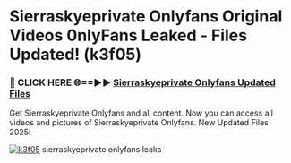 # Sierraskyeprivate Onlyfans Original Videos 0nlyFans Leaked - Files Updated! (k3f05)

<h3>🔴 CLICK HERE 🌐==►► <a href="https://tinyurl.com/3hn5wdd3" rel="nofollow">Sierraskyeprivate Onlyfans Updated Files</a></h3>

Get Sierraskyeprivate Onlyfans and all content. Now you can access all videos and pictures of Sierraskyeprivate Onlyfans. New Updated Files 2025!

[![k3f05](https://i.imgur.com/4HnBqBT.gif)](https://tinyurl.com/3hn5wdd3)
sierraskyeprivate onlyfans leaks